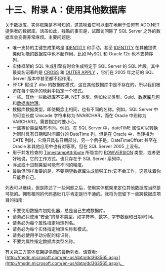 # 十三、附录 A：使用其他数据库

关于数据库，实体框架是不可知的，这意味着它可以潜在地用于任何有 ADO.NET 提供者的数据库。话虽如此，残酷的事实是，试图访问除了 SQL Server 之外的数据库会变得非常麻烦。主要问题是:

*   唯一支持的主键生成策略是 [IDENTITY](http://technet.microsoft.com/en-us/library/ms186775.aspx) 和手动，甚至 [IDENTITY](http://technet.microsoft.com/en-us/library/ms186775.aspx) 在其他提供类似功能的数据库中也不起作用，比如 MySQL 和 Oracle 12c 也不支持序列。
*   实体框架的 SQL 生成引擎有时会生成特定于 SQL Server 的 SQL 片段。其中最臭名昭著的是 [CROSS](http://technet.microsoft.com/en-us/library/ms177634.aspx) 和 [OUTER APPLY](http://technet.microsoft.com/en-us/library/ms177634.aspx) ，它们在 2005 年之前的 SQL Server 版本中甚至都不起作用。
*   EFCF 假设了 dbo 的数据库模式，这在其他数据库中是不存在的，所以我们被迫在每个实体的映射中指定一个模式。
*   一些。其他一些数据库不支持. NET 类型，例如枚举类型、Guid、[数据库几何](http://msdn.microsoft.com/en-us/library/system.data.spatial.dbgeometry.aspx)和[数据库地理](http://msdn.microsoft.com/en-us/library/system.data.spatial.dbgeography.aspx)。
*   数据库数据类型，即使概念上相同，也有不同的名称。例如，SQL Server 中的可变长度 Unicode 字符串称为 NVARCHAR，而在 Oracle 中则称为 VARCHAR2。需要指定时要小心。
*   一些等价类型略有不同。例如，在 SQL Server 中，dateTIME 属性可以转换为同时具有日期和时间部分的 DateTime 列，但是在 Oracle 中，当转换为 DATE 列时，它将只具有日期部分。另一个例子是，DateTimeOffset 甚至在 Oracle 和其他应用中也有对等项，但在 SQL Server 2005 上没有。
*   用于并发检查的 [TimestampAttribute](http://technet.microsoft.com/en-us/library/ms182776.aspx) 所隐含的 [ROWVERSION](http://technet.microsoft.com/en-us/library/ms182776.aspx) 类型，或者更好地说，它的工作方式，也只存在于 SQL Server 系列中。
*   浮点或十进制类型可能有不同的精度。
*   最后但同样重要的是，不要期望数据库生成能够工作:它不会工作，这意味着你只能靠自己。

列表可以继续，但是陈述了一些问题之后，使用实体框架来定位其他数据库当然是可能的。拥有相同的代码基础几乎肯定是行不通的。我将为您留下一些跨数据库项目的指南:

*   不要使用数据库初始化器，总是自己生成数据库。
*   请务必只使用“安全”的基本类型，如字符串、数字、字节数组和日期/时间。
*   请务必为每个属性指定物理列名。
*   请务必为每个实体指定物理名称和模式。
*   请务必使用手动分配的标识符。
*   不要为属性指定数据库类型名称。

有关第三方实体框架提供商的最新列表，请查看:[http://msdn.microsoft.com/en-us/data/dd363565.aspx](http://msdn.microsoft.com/en-us/data/dd363565.aspx)。